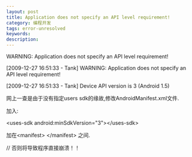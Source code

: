 ```yaml
---
layout: post
title: Application does not specify an API level requirement!
category: 编程开发
tags: error-unresolved
keywords: 
description: 
---
```


WARNING: Application does not specify an API level requirement!

 

[2009-12-27 16:51:33 - Tank] WARNING: Application does not specify an API level requirement!

[2009-12-27 16:51:33 - Tank] Device API version is 3 (Android 1.5)

 

网上一查是由于没有指定users sdk的缘故,修改AndroidManifest.xml文件.

 

加入:

 

\<uses-sdk android:minSdkVersion="3"\>\</uses-sdk\>

 

加在\<manifest\> \</manifest\> 之间.

// 否则将导致程序直接崩溃！！








